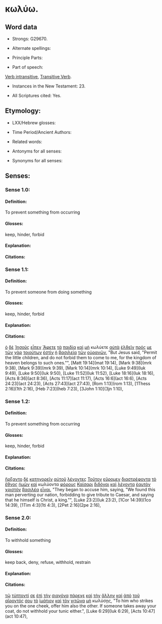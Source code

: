 # κωλύω.

<!-- Status: S2=NeedsReview -->
<!-- Lexica used for edits: BDAG, FFM, LN, A-S -->

## Word data

* Strongs: G29670.


* Alternate spellings:

* Principle Parts: 

* Part of speech: 

[Verb intransitive](http://ugg.readthedocs.io/en/latest/verb_intransitive.html),
[Transitive Verb](http://ugg.readthedocs.io/en/latest/verb_transitive.html).

* Instances in the New Testament: 23.

* All Scriptures cited: Yes.

## Etymology: 

* LXX/Hebrew glosses: 

* Time Period/Ancient Authors: 

* Related words: 

* Antonyms for all senses:

* Synonyms for all senses: 

## Senses:

### Sense 1.0:

#### Definition: 

To prevent something from occurring

#### Glosses:

keep, hinder, forbid

#### Explanation:

#### Citations:

### Sense 1.1:

#### Definition: 

To prevent someone from doing something

#### Glosses:

keep, hinder, forbid

#### Explanation:

#### Citations:

[ὁ](../G35880/01.md) [δὲ](../G11610/01.md) [Ἰησοῦς](../G24240/01.md) [εἶπεν](../G30040/01.md) [Ἄφετε](../G08630/01.md) [τὰ](../G35880/01.md) [παιδία](../G38130/01.md) [καὶ](../G25320/01.md) [μὴ](../G33610/01.md) κωλύετε [αὐτὰ](../G08460/01.md) [ἐλθεῖν](../G20640/01.md) [πρός](../G43140/01.md) [με](../G14730/01.md) [τῶν](../G35880/01.md) [γὰρ](../G10630/01.md) [τοιούτων](../G51080/01.md) [ἐστὶν](../G99999/01.md) [ἡ](../G35880/01.md) [βασιλεία](../G09320/01.md) [τῶν](../G35880/01.md) [οὐρανῶν](../G37720/01.md), 
"But Jesus said, "Permit the little children, and do not forbid them to come to me, for the kingdom of heaven belongs to such ones."", 
[Matt 19:14](mat 19:14),  [Mark 9:38](mrk 9:38),  [Mark 9:39](mrk 9:39),  [Mark 10:14](mrk 10:14),  [Luke 9:49](luk 9:49),  [Luke 9:50](luk 9:50),  [Luke 11:52](luk 11:52),  [Luke 18:16](luk 18:16),  [Acts 8:36](act 8:36),  [Acts 11:17](act 11:17),  [Acts 16:6](act 16:6),  [Acts 24:23](act 24:23),  [Acts 27:43](act 27:43),  [Rom 1:13](rom 1:13),  [1Thess 2:16](1th 2:16),  [Heb 7:23](heb 7:23),  [3John 1:10](3jn 1:10),  

### Sense 1.2:

#### Definition: 

To prevent something from occurring

#### Glosses:

keep, hinder, forbid

#### Explanation:

#### Citations:

[ἤρξαντο](../G99999/01.md) [δὲ](../G11610/01.md) [κατηγορεῖν](../G27230/01.md) [αὐτοῦ](../G08460/01.md) [λέγοντες](../G30040/01.md) [Τοῦτον](../G37780/01.md) [εὕρομεν](../G21470/01.md) [διαστρέφοντα](../G12940/01.md) [τὸ](../G35880/01.md) [ἔθνος](../G14840/01.md) [ἡμῶν](../G14730/01.md) [καὶ](../G25320/01.md) κωλύοντα [φόρους](../G54110/01.md) [Καίσαρι](../G25410/01.md) [διδόναι](../G13250/01.md) [καὶ](../G25320/01.md) [λέγοντα](../G30040/01.md) [ἑαυτὸν](../G14380/01.md) [χριστὸν](../G55470/01.md) [βασιλέα](../G09350/01.md) [εἶναι](../G99999/01.md), 
"They began to accuse him, saying, "We found this man perverting our nation, forbidding to give tribute to Caesar, and saying that he himself is Christ, a king."", 
[Luke 23:2](luk 23:2),  [1Cor 14:39](1co 14:39),  [1Tim 4:3](1ti 4:3),  [2Pet 2:16](2pe 2:16),  

### Sense 2.0:

#### Definition: 

To withhold something

#### Glosses:

keep back, deny, refuse, withhold, restrain

#### Explanation:

#### Citations:

[τῷ](../G35880/01.md) [τύπτοντί](../G51800/01.md) [σε](../G47710/01.md) [ἐπὶ](../G19090/01.md) [τὴν](../G35880/01.md) [σιαγόνα](../G46000/01.md) [πάρεχε](../G39300/01.md) [καὶ](../G25320/01.md) [τὴν](../G35880/01.md) [ἄλλην](../G02430/01.md) [καὶ](../G25320/01.md) [ἀπὸ](../G05750/01.md) [τοῦ](../G35880/01.md) [αἴροντός](../G01420/01.md) [σου](../G47710/01.md) [τὸ](../G35880/01.md) [ἱμάτιον](../G24400/01.md) [καὶ](../G25320/01.md) [τὸν](../G35880/01.md) [χιτῶνα](../G55090/01.md) [μὴ](../G33610/01.md) κωλύσῃς, 
"To him who strikes you on the one cheek, offer him also the other. If someone takes away your coat, do not withhold your tunic either.", 
[Luke 6:29](luk 6:29),  [Acts 10:47](act 10:47),
